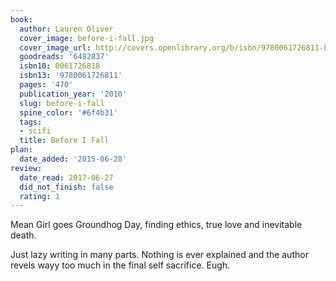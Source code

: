 ```yaml
---
book:
  author: Lauren Oliver
  cover_image: before-i-fall.jpg
  cover_image_url: http://covers.openlibrary.org/b/isbn/9780061726811-L.jpg
  goodreads: '6482837'
  isbn10: 0061726818
  isbn13: '9780061726811'
  pages: '470'
  publication_year: '2010'
  slug: before-i-fall
  spine_color: '#6f4b31'
  tags:
  - scifi
  title: Before I Fall
plan:
  date_added: '2015-06-28'
review:
  date_read: 2017-06-27
  did_not_finish: false
  rating: 1
---
```


Mean Girl goes Groundhog Day, finding ethics, true love and inevitable death.

Just lazy writing in many parts. Nothing is ever explained and the author revels wayy too much in the final self sacrifice. Eugh.
